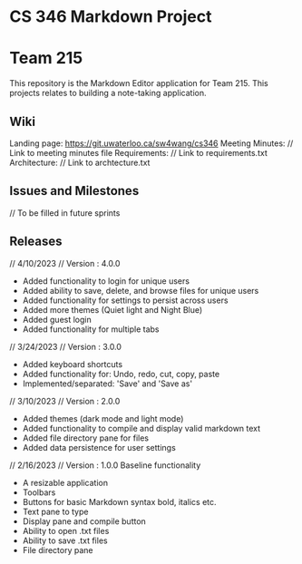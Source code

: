 # CS 346 Markdown Project 
# Team 215

This repository is the Markdown Editor application for Team 215. This projects relates to building a note-taking application.

## Wiki
Landing page: https://git.uwaterloo.ca/sw4wang/cs346
Meeting Minutes: // Link to meeting minutes file
Requirements: // Link to requirements.txt
Architecture: // Link to archtecture.txt

## Issues and Milestones
// To be filled in future sprints

## Releases
// 4/10/2023
// Version : 4.0.0
- Added functionality to login for unique users
- Added ability to save, delete, and browse files for unique users
- Added functionality for settings to persist across users
- Added more themes (Quiet light and Night Blue)
- Added guest login
- Added functionality for multiple tabs

// 3/24/2023
// Version : 3.0.0
- Added keyboard shortcuts
- Added functionality for: Undo, redo, cut, copy, paste
- Implemented/separated: 'Save' and 'Save as'

// 3/10/2023
// Version : 2.0.0
- Added themes (dark mode and light mode)
- Added functionality to compile and display valid markdown text
- Added file directory pane for files
- Added data persistence for user settings


// 2/16/2023
// Version : 1.0.0
Baseline functionality
- A resizable application
- Toolbars
- Buttons for basic Markdown syntax bold, italics etc.
- Text pane to type
- Display pane and compile button
- Ability to open .txt files
- Ability to save .txt files
- File directory pane
